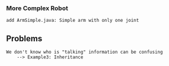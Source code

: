 ### More Complex Robot
    add ArmSimple.java: Simple arm with only one joint


## Problems
    We don't know who is "talking" information can be confusing
        --> Example3: Inheritance
